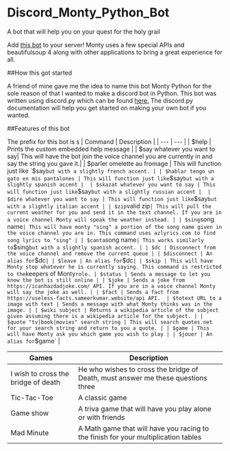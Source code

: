 # Discord_Monty_Python_Bot
A bot that will help you on your quest for the holy grail

Add [this bot](https://discordapp.com/oauth2/authorize?client_id=774527385843662858&scope=bot&permissions=97344) to your server! Monty uses a few special APIs and beautifulsoup 4 along with other applications to bring a great experience for all.

##How this got started

A friend of mine gave me the idea to name this bot Monty Python for the sole reason of that I wanted to make a discord bot in Python. This bot was written using discord.py which can be found [here.](https://discordpy.readthedocs.io/en/latest/index.html) The discord.py documentation will help you get started on making your own bot if you wanted.

##Features of this bot

The prefix for this bot is `$`
| Command | Description |
| --- | --- |
| $help | Prints the custom embedded help message |
| $say whatever you want to say| This will have the bot join the voice channel you are currently in and say the string you gave it.|
| $parler omelette au fromage | This will function just like `$say` but with a slightly french accent. |
| $hablar tengo un gato en mis pantalones | This will function just like `$say` but with a slightly spanish accent | 
| $skazat whatever you want to say | This will function just like `$say` but with a slightly russian accent | 
| $dire whatever you want to say | This will function just like `$say` but with a slightly italian accent |
| $zip `valid zip` | This will pull the current weather for you and send it in the text channel. If you are in a voice channel Monty will speak the weather instead. |
| $sing `song name` | This will have monty "sing" a portion of the song name given in the voice channel you are in. This command uses azlyrics.com to find song lyrics to "sing" |
| $canta `song name` | This works similarly to `$sing` but with a slightly spanish accent. |
| $dc | Disconnect from the voice channel and remove the current queue |
| $disconnect | An alias for `$dc` |
| $leave | An alias for `$dc` |
| $skip | This will have Monty stop whatever he is currently saying. This command is restricted to the `keepers of Monty` role.
| $status | Sends a message to let you know the bot is still online |
| $joke | Sends a joke from https://icanhazdadjoke.com/ API. If you are in a voice channel Monty will say the joke as well. |
| $fact | Sends a fact from https://useless-facts.sameerkumar.website/api API. 
| $totext URL to a image with text | Sends a message with what Monty thinks was in the image. |
| $wiki subject | Returns a wikipedia article of the subject given assuming there is a wikipedia article for the subject. |
| $quote "tv|book|movies" search string | This will search quotes.net for your search string and return to you a quote. |
| $game | This will have Monty ask you which game you wish to play |
| $jouer | An alias for `$game` |

| Games | Description |
| --- | --- |
| I wish to cross the bridge of death | He who wishes to cross the bridge of Death, must answer me these questions three |
| Tic-Tac-Toe | A classic game |
| Game show | A triva game that will have you play alone or with friends |
| Mad Minute | A Math game that will have you racing to the finish for your multiplication tables |
 
